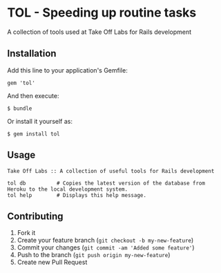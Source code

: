 # TOL - Speeding up routine tasks

A collection of tools used at Take Off Labs for Rails development

## Installation

Add this line to your application's Gemfile:

    gem 'tol'

And then execute:

    $ bundle

Or install it yourself as:

    $ gem install tol

## Usage

```
Take Off Labs :: A collection of useful tools for Rails development

tol db          # Copies the latest version of the database from Heroku to the local development system.
tol help        # Displays this help message.
```

## Contributing

1. Fork it
2. Create your feature branch (`git checkout -b my-new-feature`)
3. Commit your changes (`git commit -am 'Added some feature'`)
4. Push to the branch (`git push origin my-new-feature`)
5. Create new Pull Request
